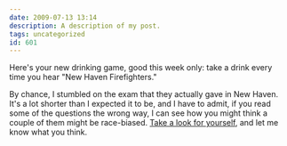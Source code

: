 ```yaml
---
date: 2009-07-13 13:14
description: A description of my post.
tags: uncategorized
id: 601
---
```

Here's your new drinking game, good this week only:  take a drink every time you hear "New Haven Firefighters."

By chance, I stumbled on the exam that they actually gave in New Haven.  It's a lot shorter than I expected it to be, and I have to admit, if you read some of the questions the wrong way, I can see how you might think a couple of them might be race-biased.  <a href="http://theskinnyonbenny.com/x/New%20Haven%20Firefighter%20Promotional%20Exam.pdf" target="_blank">Take a look for yourself</a>, and let me know what you think.